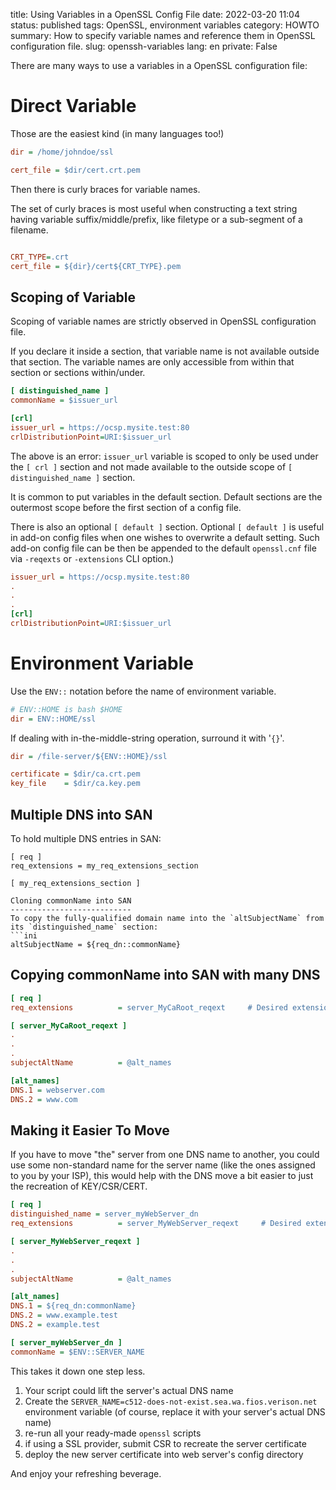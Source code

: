 title: Using Variables in a OpenSSL Config File
date: 2022-03-20 11:04
status: published
tags: OpenSSL, environment variables
category: HOWTO
summary: How to specify variable names and reference them in OpenSSL configuration file.
slug: openssh-variables
lang: en
private: False


There are many ways to use a variables in a OpenSSL configuration file:

Direct Variable
===============
Those are the easiest kind (in many languages too!)

```ini
dir = /home/johndoe/ssl

cert_file = $dir/cert.crt.pem
```

Then there is curly braces for variable names.

The set of curly braces is most useful when constructing 
a text string having variable suffix/middle/prefix, like filetype
or a sub-segment of a filename.
```ini

CRT_TYPE=.crt
cert_file = ${dir}/cert${CRT_TYPE}.pem
```

Scoping of Variable
-------------------
Scoping of variable names are strictly observed in OpenSSL configuration file.

If you declare it inside a section, that variable name is not available outside that section.  The variable names are only accessible from within that section or sections within/under.

```ini
[ distinguished_name ]
commonName = $issuer_url

[crl]
issuer_url = https://ocsp.mysite.test:80
crlDistributionPoint=URI:$issuer_url
```
The above is an error: `issuer_url` variable is scoped to only be used under the `[ crl ]` section and not made available to the outside scope of `[ distinguished_name ]` section.

It is common to put variables in the default section.  Default sections are the outermost scope before the first section of a config file.  

There is also an optional `[ default ]` section.  Optional `[ default ]` is useful in add-on config files when one wishes to overwrite a default setting.  Such add-on config file  can be then be appended to the default `openssl.cnf` file via `-reqexts` or `-extensions` CLI option.)

```ini
issuer_url = https://ocsp.mysite.test:80
.
.
.
[crl]
crlDistributionPoint=URI:$issuer_url
```


Environment Variable
====================
Use the `ENV::` notation before the name of environment variable.

```ini
# ENV::HOME is bash $HOME
dir = ENV::HOME/ssl
```

If dealing with in-the-middle-string operation, surround it with '`{}`'.
```ini
dir = /file-server/${ENV::HOME}/ssl

certificate = $dir/ca.crt.pem
key_file    = $dir/ca.key.pem
```


Multiple DNS into SAN
---------------------
To hold multiple DNS entries in SAN:
```
[ req ]
req_extensions = my_req_extensions_section

[ my_req_extensions_section ]

Cloning commonName into SAN
---------------------------
To copy the fully-qualified domain name into the `altSubjectName` from its `distinguished_name` section:
```ini
altSubjectName = ${req_dn::commonName}
```

Copying commonName into SAN with many DNS
-----------------------------------------
```ini
[ req ]
req_extensions          = server_MyCaRoot_reqext     # Desired extensions

[ server_MyCaRoot_reqext ]
.
.
.
subjectAltName          = @alt_names

[alt_names]
DNS.1 = webserver.com
DNS.2 = www.com
```

Making it Easier To Move
------------------------
If you have to move "the" server from one DNS name to another, you
could use some non-standard name for the server name (like the ones
assigned to you by your ISP), this would help with the DNS move a bit
easier to just the recreation of KEY/CSR/CERT.

```ini
[ req ]
distinguished_name = server_myWebServer_dn
req_extensions          = server_MyWebServer_reqext     # Desired extensions

[ server_MyWebServer_reqext ]
.
.
.
subjectAltName          = @alt_names

[alt_names]
DNS.1 = ${req_dn:commonName}
DNS.2 = www.example.test
DNS.2 = example.test

[ server_myWebServer_dn ]
commonName = $ENV::SERVER_NAME
```

This takes it down one step less.

1. Your script could lift the server's actual DNS name
2. Create the `SERVER_NAME=c512-does-not-exist.sea.wa.fios.verison.net` environment variable (of course, replace it with your server's actual DNS name)
3. re-run all your ready-made `openssl` scripts
4. if using a SSL provider, submit CSR to recreate the server certificate
5. deploy the new server certificate into web server's config directory

And enjoy your refreshing beverage.
